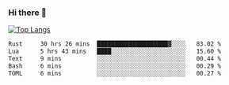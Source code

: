 ### Hi there 👋

<!--
**3Xpl0it3r/3Xpl0it3r** is a ✨ _special_ ✨ repository because its `README.md` (this file) appears on your GitHub profile.

Here are some ideas to get you started:

- 🔭 I’m currently working on ...
- 🌱 I’m currently learning ...
- 👯 I’m looking to collaborate on ...
- 🤔 I’m looking for help with ...
- 💬 Ask me about ...
- 📫 How to reach me: ...
- 😄 Pronouns: ...
- ⚡ Fun fact: ...
-->


[![Top Langs](https://github-readme-stats.vercel.app/api/top-langs/?username=3Xpl0it3r&layout=compact)](https://github.com/3Xpl0it3r/3Xpl0it3r)

<!--START_SECTION:waka-->

```txt
Rust     30 hrs 26 mins  ████████████████████▓░░░░   83.02 %
Lua      5 hrs 43 mins   ████░░░░░░░░░░░░░░░░░░░░░   15.60 %
Text     9 mins          ░░░░░░░░░░░░░░░░░░░░░░░░░   00.44 %
Bash     6 mins          ░░░░░░░░░░░░░░░░░░░░░░░░░   00.29 %
TOML     6 mins          ░░░░░░░░░░░░░░░░░░░░░░░░░   00.27 %
```

<!--END_SECTION:waka-->
